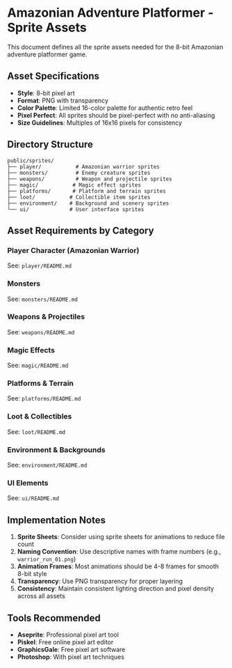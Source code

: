 # Amazonian Adventure Platformer - Sprite Assets

This document defines all the sprite assets needed for the 8-bit Amazonian adventure platformer game.

## Asset Specifications
- **Style**: 8-bit pixel art
- **Format**: PNG with transparency
- **Color Palette**: Limited 16-color palette for authentic retro feel
- **Pixel Perfect**: All sprites should be pixel-perfect with no anti-aliasing
- **Size Guidelines**: Multiples of 16x16 pixels for consistency

## Directory Structure

```
public/sprites/
├── player/           # Amazonian warrior sprites
├── monsters/         # Enemy creature sprites  
├── weapons/          # Weapon and projectile sprites
├── magic/           # Magic effect sprites
├── platforms/       # Platform and terrain sprites
├── loot/           # Collectible item sprites
├── environment/    # Background and scenery sprites
└── ui/             # User interface sprites
```

## Asset Requirements by Category

### Player Character (Amazonian Warrior)
See: `player/README.md`

### Monsters
See: `monsters/README.md`

### Weapons & Projectiles
See: `weapons/README.md`

### Magic Effects
See: `magic/README.md`

### Platforms & Terrain
See: `platforms/README.md`

### Loot & Collectibles
See: `loot/README.md`

### Environment & Backgrounds
See: `environment/README.md`

### UI Elements
See: `ui/README.md`

## Implementation Notes

1. **Sprite Sheets**: Consider using sprite sheets for animations to reduce file count
2. **Naming Convention**: Use descriptive names with frame numbers (e.g., `warrior_run_01.png`)
3. **Animation Frames**: Most animations should be 4-8 frames for smooth 8-bit style
4. **Transparency**: Use PNG transparency for proper layering
5. **Consistency**: Maintain consistent lighting direction and pixel density across all assets

## Tools Recommended
- **Aseprite**: Professional pixel art tool
- **Piskel**: Free online pixel art editor
- **GraphicsGale**: Free pixel art software
- **Photoshop**: With pixel art techniques

